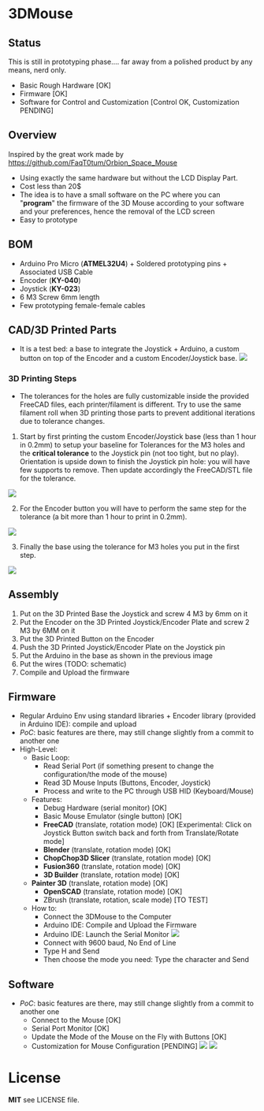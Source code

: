 # 3DMouse
## Status
This is still in prototyping phase.... far away from a polished product by any means, nerd only.
 - Basic Rough Hardware [OK]
 - Firmware [OK]
 - Software for Control and Customization [Control OK, Customization PENDING]

## Overview
Inspired by the great work made by https://github.com/FaqT0tum/Orbion_Space_Mouse
- Using exactly the same hardware but without the LCD Display Part. 
- Cost less than 20$ 
- The idea is to have a small software on the PC where you can "**program**" the firmware of the 3D Mouse according to your software and your preferences, hence the removal of the LCD screen
- Easy to prototype 

## BOM
 - Arduino Pro Micro (**ATMEL32U4**) + Soldered prototyping pins + Associated USB Cable
 - Encoder (**KY-040**)
 - Joystick (**KY-023**)
 - 6 M3 Screw 6mm length
 - Few prototyping female-female cables 

## CAD/3D Printed Parts
- It is a test bed: a base to integrate the Joystick + Arduino, a custom button on top of the Encoder and a custom Encoder/Joystick base.
![](CAD/Images/3DMouse.PNG)

### 3D Printing Steps
- The tolerances for the holes are fully customizable inside the provided FreeCAD files, each printer/filament is different. Try to use the same filament roll when 3D printing those parts to prevent additional iterations due to tolerance changes.

1) Start by first printing the custom Encoder/Joystick base (less than 1 hour in 0.2mm) to setup your baseline for Tolerances for the M3 holes and the **critical tolerance** to the Joystick pin (not too tight, but no play). Orientation is upside down to finish the Joystick pin hole: you will have few supports to remove. Then update accordingly the FreeCAD/STL file for the tolerance.

![](CAD/Images/ToleranceJE.PNG)

2) For the Encoder button you will have to perform the same step for the tolerance (a bit more than 1 hour to print in 0.2mm).

![](CAD/Images/ToleranceB.PNG)

3) Finally the base using the tolerance for M3 holes you put in the first step.

![](CAD/Images/ToleranceMB.PNG)

## Assembly
1) Put on the 3D Printed Base the Joystick and screw 4 M3 by 6mm on it
2) Put the Encoder on the 3D Printed Joystick/Encoder Plate and screw 2 M3 by 6MM on it
3) Put the 3D Printed Button on the Encoder 
4) Push the 3D Printed Joystick/Encoder Plate on the Joystick pin
5) Put the Arduino in the base as shown in the previous image
6) Put the wires (TODO: schematic)
7) Compile and Upload the firmware


## Firmware 
- Regular Arduino Env using standard libraries + Encoder library (provided in Arduino IDE): compile and upload
- *PoC*: basic features are there, may still change slightly from a commit to another one
- High-Level:
    -   Basic Loop: 
        -  Read Serial Port (if something present to change the configuration/the mode of the mouse)
        -  Read 3D Mouse Inputs (Buttons, Encoder, Joystick)
        -  Process and write to the PC through USB HID (Keyboard/Mouse)
    -   Features:
        - Debug Hardware (serial monitor) [OK]
        -  Basic Mouse Emulator (single button) [OK]
        -  **FreeCAD** (translate, rotation mode) [OK] [Experimental: Click on Joystick Button switch back and forth from Translate/Rotate mode]
        -  **Blender** (translate, rotation mode) [OK]
        -  **ChopChop3D Slicer** (translate, rotation mode) [OK]
        -  **Fusion360** (translate, rotation mode) [OK]	
        -  **3D Builder** (translate, rotation mode) [OK]
	-  **Painter 3D** (translate, rotation mode) [OK]
        -  **OpenSCAD** (translate, rotation mode) [OK]
        -  ZBrush (translate, rotation, scale mode) [TO TEST]
    -   How to:
        -  Connect the 3DMouse to the Computer
        -  Arduino IDE: Compile and Upload the Firmware
        -  Arduino IDE: Launch the Serial Monitor
![](firmware/Images/Main.PNG)	
        -  Connect with 9600 baud, No End of Line
        -  Type H and Send
        -  Then choose the mode you need: Type the character and Send

## Software
- *PoC*: basic features are there, may still change slightly from a commit to another one
    -   Connect to the Mouse [OK]
    -   Serial Port Monitor [OK]
    -   Update the Mode of the Mouse on the Fly with Buttons [OK]
    -   Customization for Mouse Configuration [PENDING]
![](software/Images/Main.PNG)
![](software/Images/Main1.PNG)	
    
# License
**MIT** see LICENSE file.
        